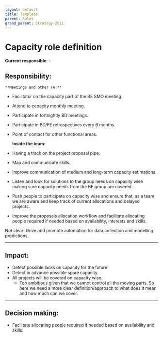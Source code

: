 ```yaml
---
layout: default
title: Template
parent: Roles
grand_parent: Strategy 2021
---
```


# Capacity role definition

**Current responsible**: -

## Responsibility:
    **Meetings and other FA:**
- Facilitator on the capacity part of the BE SMO meeting.
- Attend to capacity monthly meeting.
- Participate in fortnightly BD meetings.
- Participate in BD/FE retrospectives every 6 months.
- Point of contact for other functional areas.

    **Inside the team:**
- Having a track on the project proposal pipe.
- Map and communicate skills.
- Improve communication of medium and long-term capacity estimations.
- Listen and look for solutions to the group needs on capacity wise making sure capacity needs from the BE group are covered.
- Push people to participate on capacity wise and ensure that, as a team we are aware and keep track of current allocations and delayed projects.
- Improve the proposals allocation workflow and facilitate allocating people required if needed based on availability, interests and skills. 

Not clear:
Drive and promote automation for data collection and modelling predictions.
***


## Impact:
- Detect possible lacks on capacity for the future.
- Detect in advance possible spare capacity.
- All projects will be covered on capacity wise.
	- Too ambitious given that we cannot control all the moving parts. So here we need a more clear definition/approach to what does it mean and how much can we cover.
***

## Decision making:
- Facilitate allocating people required if needed based on availability and skills.

